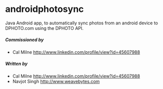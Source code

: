 androidphotosync
================

Java Android app, to automatically sync photos from an android device to DPHOTO.com using the DPHOTO API.

##### Commissioned by
- Cal Milne <http://www.linkedin.com/profile/view?id=45607988>

##### Written by
- Cal Milne <http://www.linkedin.com/profile/view?id=45607988>
- Navjot Singh <http://www.weavebytes.com>
